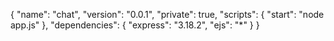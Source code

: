 {
  "name": "chat",
  "version": "0.0.1",
  "private": true,
  "scripts": {
    "start": "node app.js"
  },
  "dependencies": {
    "express": "3.18.2",
    "ejs": "*"
  }
}